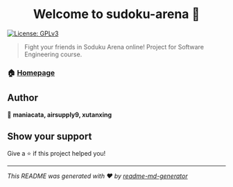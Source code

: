 <h1 align="center">Welcome to sudoku-arena 👋</h1>
<p>
  <a href="#" target="_blank">
    <img alt="License: GPLv3" src="https://img.shields.io/badge/License-GPLv3-yellow.svg" />
  </a>
</p>

> Fight your friends in Soduku Arena online! Project for Software Engineering course.

### 🏠 [Homepage](https://github.com/course-se/sudoku-arena)

## Author

👤 **maniacata, airsupply9, xutanxing**


## Show your support

Give a ⭐️ if this project helped you!

***
_This README was generated with ❤️ by [readme-md-generator](https://github.com/kefranabg/readme-md-generator)_